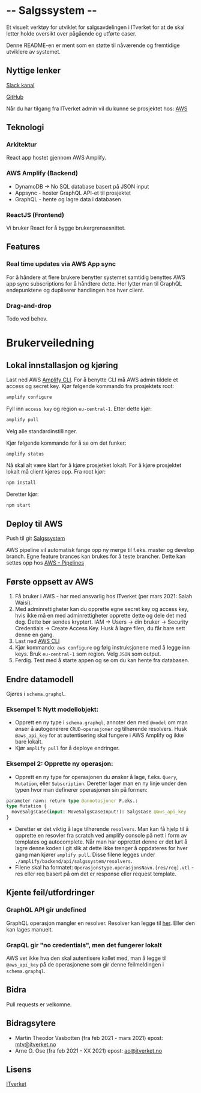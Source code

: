 # -- Salgssystem --

Et visuelt verktøy for utviklet for salgsavdelingen i ITverket for at de skal letter holde oversikt over pågående og utførte caser.

Denne README-en er ment som en støtte til nåværende og fremtidige utviklere av systemet.

## Nyttige lenker
[Slack kanal](https://app.slack.com/client/T043H77SE/G01MY9WP57Z)

[GitHub](https://github.com/itverket/Salgssystem)

Når du har tilgang fra ITverket admin vil du kunne se prosjektet hos:
[AWS](https://eu-central-1.console.aws.amazon.com/amplify/home?region=eu-central-1#/dwf84vda9juvi)

## Teknologi

### Arkitektur
React app hostet gjennom AWS Amplify. 

### AWS Amplify (Backend)
- DynamoDB -> No SQL database basert på JSON input
- Appsync - hoster GraphQL API-et til prosjektet
- GraphQL - hente og lagre data i databasen

### ReactJS (Frontend)
Vi bruker React for å bygge brukergrensesnittet.

## Features
### Real time updates via AWS App sync
For å håndere at flere brukere benytter systemet samtidig benyttes AWS app sync subscriptions for å håndtere dette. Her lytter man til GraphQL endepunktene og dupliserer handlingen hos hver client.
### Drag-and-drop
Todo ved behov.

# Brukerveiledning

## Lokal innstallasjon og kjøring
Last ned AWS [Amplify CLI](https://docs.amplify.aws/cli/start/install).
For å benytte CLI må AWS admin tildele et access og secret key. Kjør følgende kommando fra prosjektets root:
```bash
amplify configure
```
Fyll inn `access key` og region `eu-central-1`.
Etter dette kjør:
```bash
amplify pull
```
Velg alle standardinstillinger.

Kjør følgende kommando for å se om det funker:
```
amplify status
```

Nå skal alt være klart for å kjøre prosjetket lokalt. 
For å kjøre prosjektet lokalt må client kjøres opp.
Fra root kjør:
```bash
npm install
```
Deretter kjør:
```bash
npm start
```

## Deploy til AWS

Push til git [Salgssystem](https://github.com/itverket/Salgssystem)

AWS pipeline vil automatisk fange opp ny merge til f.eks. master og develop branch.
Egne feature brances kan brukes for å teste brancher. Dette kan settes opp hos [AWS - Pipelines](https://eu-central-1.console.aws.amazon.com/codesuite/codepipeline/pipelines?region=eu-central-1)

## Første oppsett av AWS
1. Få bruker i AWS - hør med ansvarlig hos ITverket (per mars 2021: Salah Waisi).
2. Med adminrettigheter kan du opprette egne secret key og access key, hvis ikke må en med adminrettigheter opprette dette og dele det med deg. Dette bør sendes kryptert. IAM -> Users -> din bruker -> Security Credentials -> Create Access Key. Husk å lagre filen, du får bare sett denne en gang.
3. Last ned [AWS CLI](https://aws.amazon.com/cli/)
4. Kjør kommando: `aws configure` og følg instruksjonene med å legge inn keys. Bruk `eu-central-1` som region. Velg `JSON` som output.
5. Ferdig. Test med å starte appen og se om du kan hente fra databasen.

## Endre datamodell
Gjøres i `schema.graphql`.
### Eksempel 1: Nytt modellobjekt:
- Opprett en ny type i `schema.graphql`, annoter den med `@model` om man ønser å autogenerere `CRUD-operasjoner` og tilhørende resolvers. Husk `@aws_api_key` for at autentisering skal fungere i AWS Amplify og ikke bare lokalt.
- Kjør ```amplify pull``` for å deploye endringer.
### Eksempel 2: Opprette ny operasjon:
- Opprett en ny type for operasjonen du ønsker å lage, f.eks. `Query`, `Mutation`, eller `Subscription`. Deretter lager man en ny linje under den typen hvor man definerer operasjonen sin på formen: 
```graphql
parameter navn: return type @annotasjoner F.eks.:
type Mutation {
  moveSalgsCase(input: MoveSalgsCaseInput!): SalgsCase @aws_api_key
}
```
- Deretter er det viktig å lage tilhørende `resolvers`. Man kan få hjelp til å opprette en resovler fra scratch ved amplify console på nett i form av templates og autocomplete. Når man har opprettet denne er det lurt å lagre denne koden i git slik at dette ikke trenger å oppdateres for hver gang man kjører `amplify pull`. Disse filene legges under `./amplify/backend/api/salgssystem/resolvers`. 
- Filene skal ha formatet: `Operasjonstype.operasjonsNavn.[res/req].vtl` - res eller req basert på om det er response eller request template.


## Kjente feil/utfordringer
### GraphQL API gir undefined
GraphQL operasjon mangler en resolver.
Resolver kan legge til [her](https://eu-central-1.console.aws.amazon.com/appsync/home?region=eu-central-1#/5dzlkjudvzh5roha4epxbk3swe/v1/schema). Eller den kan lages manuelt.

### GrapQL gir "no credentials", men det fungerer lokalt
AWS vet ikke hva den skal autentisere kallet med, man å legge til `@aws_api_key` på de operasjonene som gir denne feilmeldingen i `schema.graphql`.


## Bidra
Pull requests er velkomne.

## Bidragsytere
- Martin Theodor Vasbotten (fra feb 2021 - mars 2021) epost: mtv@itverket.no
- Arne O. Ose (fra feb 2021 - XX 2021) epost: ao@itverket.no


## Lisens
[ITverket](https://www.itverket.no/)